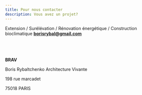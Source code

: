 ```yaml
---
title: Pour nous contacter
description: Vous avez un projet?
---
```

Extension / Surélévation / Rénovation énergétique / Construction bioclimatique
**borisrybal@gmail.com**
</br>
</br>
</br>
</br>
</br>
**BRAV**

Boris Rybaltchenko Architecture Vivante

198 rue marcadet

75018 PARIS
